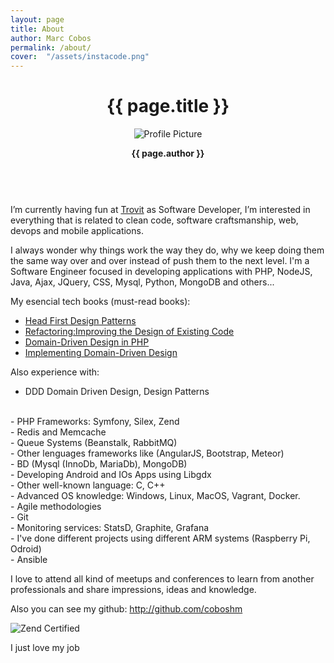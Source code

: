 ```yaml
---
layout: page
title: About
author: Marc Cobos
permalink: /about/
cover:  "/assets/instacode.png"
---
```


<div class="about-header-container {% if page.cover %}has-cover{% endif %}" {% if page.cover %}style="background-image: url({{ page.cover | prepend: site.baseurl }});"{% endif %}>
  <div class="scrim {% if page.cover %}has-cover{% endif %}">
    <header class="about-header">
      <h1 class="title">{{ page.title }}</h1>
      <img src="{{ site.baseurl }}/assets/profile-placeholder.jpg" title="Profile Picture" class="profile">
      <p class="info"><strong>{{ page.author }}</strong></p>
    </header>
  </div>
</div>
<br/>
I’m currently having fun at <a href="trovit.com" target="_blank">Trovit</a> as Software Developer,  I’m interested in everything that is related to clean code, software craftsmanship, web, devops and mobile applications. 

I always wonder why things work the way they do, why we keep doing them the same way over and over instead of push them to the next level. I'm a Software Engineer focused in developing applications with PHP, NodeJS, Java, Ajax, JQuery, CSS, Mysql, Python, MongoDB and others...

My esencial tech books (must-read books):<br/>
- <a href="https://www.amazon.es/gp/product/0596007124" target="_blank">Head First Design Patterns</a><br/>
- <a href="https://www.amazon.es/Refactoring-Improving-Design-Existing-Technology/dp/0201485672" target="_blank">Refactoring:Improving the Design of Existing Code</a><br/>
- <a href="https://leanpub.com/ddd-in-php" target="_blank">Domain-Driven Design in PHP</a><br/>
- <a href="https://www.amazon.es/Implementing-Domain-Driven-Design-Vernon-Vaughn/dp/0321834577" target="_blank">Implementing Domain-Driven Design</a><br/>

Also experience with:
<br/>
- DDD Domain Driven Design, Design Patterns
<br/>
- PHP Frameworks: Symfony, Silex, Zend
<br/>
- Redis and Memcache
<br/>
- Queue Systems (Beanstalk, RabbitMQ)
<br/>
- Other lenguages frameworks like (AngularJS, Bootstrap, Meteor)
<br/>
- BD (Mysql (InnoDb, MariaDb), MongoDB)
<br/>
- Developing Android and IOs Apps using Libgdx
<br/>
- Other well-known language: C, C++
<br/>
- Advanced OS knowledge: Windows, Linux, MacOS, Vagrant, Docker.
<br/>
- Agile methodologies
<br/>
- Git
<br/>
- Monitoring services: StatsD, Graphite, Grafana
<br/>
- I've done different projects using different ARM systems (Raspberry Pi, Odroid)
<br/>
- Ansible
<br/>

I love to attend all kind of meetups and conferences to learn from another professionals and share impressions, ideas and knowledge.

Also you can see my github: <a href="http://github.com/coboshm" target="_blank">http://github.com/coboshm</a>

<img src="{{ site.baseurl }}/assets/zend_certified.jpg" title="Zend Certified" class="image_certified">

I just love my job

